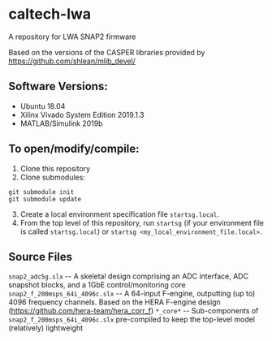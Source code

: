 # caltech-lwa
A repository for LWA SNAP2 firmware

Based on the versions of the CASPER libraries provided by https://github.com/shlean/mlib_devel/

## Software Versions:
- Ubuntu 18.04
- Xilinx Vivado System Edition 2019.1.3
- MATLAB/Simulink 2019b

## To open/modify/compile:

1. Clone this repository
2. Clone submodules:
```
git submodule init
git submodule update
```
3. Create a local environment specification file `startsg.local`.
4. From the top level of this repository, run `startsg` (if your environment file is called `startsg.local`) or `startsg <my_local_environment_file.local>`.

## Source Files
`snap2_adc5g.slx` -- A skeletal design comprising an ADC interface, ADC snapshot blocks, and a 1GbE control/monitoring core
`snap2_f_200msps_64i_4096c.slx` -- A 64-input F-engine, outputting (up to) 4096 frequency channels. Based on the HERA F-engine design (https://github.com/hera-team/hera_corr_f)
`*_core*` -- Sub-components of `snap2_f_200msps_64i_4096c.slx` pre-compiled to keep the top-level model (relatively) lightweight
